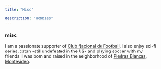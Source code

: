 ```yaml
---
title: "Misc"

description: "Hobbies"
---
```


### misc

I am a passionate supporter of [Club Nacional de Football](https://nacional.uy). I also enjoy sci-fi series, catan -still undefeated in the US- and playing soccer with my friends. I was born and raised in the neighborhood of [Piedras Blancas, Montevideo](https://municipiod.montevideo.gub.uy/node/166).